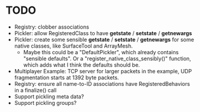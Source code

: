 
# TODO
- Registry: clobber associations
- Pickler: allow RegisteredClass to have __getstate__ / __setstate__ / __getnewargs__
- Pickler: create some sensible __getstate__ / __setstate__ / __getnewargs__ for some native classes, like SurfaceTool and ArrayMesh.
	- Maybe this could be a "DefaultPickler", which already contains "sensible defaults". Or a "register_native_class_sensibly()"
	function, which adds what I think the defaults should be.
- Multiplayer Example: TCP server for larger packets in the example, UDP fragmentation starts at 1392 byte packets.
- Registry: ensure all name-to-ID associations have RegisteredBehaviors in a finalize() call
- Support pickling meta data?
- Support pickling groups?
